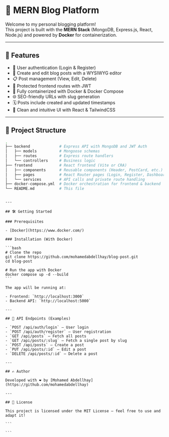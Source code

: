 # 📝 MERN Blog Platform

Welcome to my personal blogging platform!  
This project is built with the **MERN Stack** (MongoDB, Express.js, React, Node.js) and powered by **Docker** for containerization.

---

## 🚀 Features

- 👤 User authentication (Login & Register)
- 📝 Create and edit blog posts with a WYSIWYG editor
- 📋 Post management (View, Edit, Delete)
- 🔐 Protected frontend routes with JWT
- 🐳 Fully containerized with Docker & Docker Compose
- 🌐 SEO-friendly URLs with slug generation
- 🗓️ Posts include created and updated timestamps
- 🧭 Clean and intuitive UI with React & TailwindCSS

---

## 📁 Project Structure

```bash
.
├── backend             # Express API with MongoDB and JWT Auth
│   ├── models          # Mongoose schemas
│   ├── routes          # Express route handlers
│   └── controllers     # Business logic
├── frontend            # React frontend (Vite or CRA)
│   ├── components      # Reusable components (Header, PostCard, etc.)
│   ├── pages           # React Router pages (Login, Register, Dashboard, etc.)
│   └── services        # API calls and private route handling
├── docker-compose.yml  # Docker orchestration for frontend & backend
└── README.md           # This file
```

````

---

## 🛠️ Getting Started

### Prerequisites

- [Docker](https://www.docker.com/)

### Installation (With Docker)

```bash
# Clone the repo
git clone https://github.com/mohamedabdellhay/blog-post.git
cd blog-post

# Run the app with Docker
docker compose up -d --build
```

The app will be running at:

- Frontend: `http://localhost:3000`
- Backend API: `http://localhost:5000`

---

## 🧪 API Endpoints (Examples)

- `POST /api/auth/login` – User login
- `POST /api/auth/register` – User registration
- `GET /api/posts` – Fetch all posts
- `GET /api/posts/:slug` – Fetch a single post by slug
- `POST /api/posts` – Create a post
- `PUT /api/posts/:id` – Edit a post
- `DELETE /api/posts/:id` – Delete a post

---

## ✍️ Author

Developed with ❤️ by [Mohamed Abdellhay](https://github.com/mohamedabdellhay)

---

## 📜 License

This project is licensed under the MIT License – feel free to use and adapt it!

```

```
````
